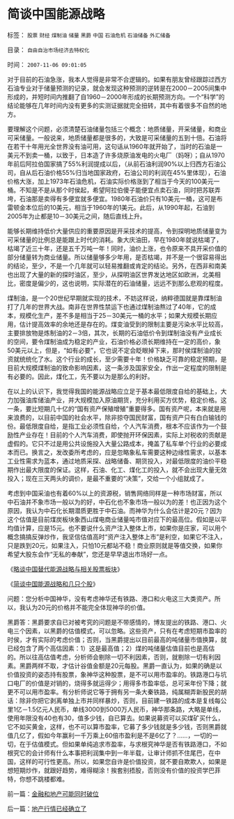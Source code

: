 # 简谈中国能源战略

标签： `股票` `财经` `煤制油` `储量` `黑爵` `中国` `石油危机` `石油储备` `外汇储备` 

目录： `自由自治市场经济去特权化`

时间： `2007-11-06 09:01:05`

对于目前的石油急涨，我本人觉得是非常不合逻辑的。如果有朋友曾经跟踪过西方石油专业对于储量预测的记录，就会发现这种预测的逆转是在2000－2005间集中形成的，并短时间内推翻了自1960－2000年形成的长期预测方向。一个“科学”的结论能够在几年时间内没有更多的实测证据就完全扭转，其中有着很多不自然的地方。

要理解这个问题，必须清楚石油储量包括三个概念：地质储量，开采储量，和商业可采储量。一般说来，地质储量都是很多的，大致是可采储量的五到十倍。石油将在若干十年用光全世界没有油可用，这句话从1960年就开始了，当时的石油是一美元不到卖一桶，以致于，日本造了许多烧原油发电的火电厂（妈呀）；自从1970年前后阿拉伯国家搞了55%利润提成以后，（从前石油利润90%以上归西方石油公司，自从后石油价格55%归当地国家政府，石油公司的利润在45%里体现），石油价格大涨，加上1973年石油危机，石油实际价格涨到了相当于今天的100美元一桶。不知是不是从那个时侯起，希望阿拉伯傻子能便宜点卖石油，同时把苏联弄垮，石油那是卖得有多便宜就多便宜。1980年石油价只有10美元一桶，这可是布雷顿金本位后的10美元，相当于1960年的1美元。此后，从1990年起，石油到2005年为止都是10－30美元之间，随后直线上升。

能够长期维持低价大量供应的重要原因是开采技术的提高，令到探明地质储量变为可采储量的比例总是能跟上时代的消耗。象大庆油田，早在1980年就说枯竭了，枯竭了近三十年，还是五千万吨一年！同时，油价上涨，也令原来不具开采价值的部分储量转为商业储量。所以储量够多少年用，是否枯竭，并不是一个很容易得出的结论，至少，不是一个几年就可以轻易推翻或肯定的结论。另外，在西非和南美也出现了大量的新的探时油区，至少，从探明油区世界发达地区如欧洲，北美相比，密度是偏少的，这也说明，实际潜在的石油储量，远远不到那么悲观的程度。

煤制油，是一个20世纪早期就实现的技术，不妨这样说，纳粹德国就是靠煤制油打了几年的世界大战。南非在世界性禁运下也通过煤制油熬过了40年，它的成本，规模化生产，差不多是相当于25－30美元一桶的水平；如果大规模长期应用，估计提高效率的余地还是存在的。煤变油受到的限制主要是污染水平比较高，主要排放物是炼制油的2－3倍，其次，长期的石油低价令到煤制油没有产业成长的空间，要令煤制油成为稳定的产业，石油价格必须长期维持在一定的高价，象50美元以上，但是，“如有必要”，它也说不定会眨眼掉下来，那时侯煤制油的投资就统统化了水。这个行业的成长，至少需要十年！价格缺乏可靠的稳定预期，是目前大规模煤制油的致命影响因素，这一条涉及国家安全，作出一定程度的限制是有必要的。因此，煤化工，先不要以为是那么的利好。

在以上的认识下，我觉得我国的能源战略应立足于基本最低限度自给的基础上，大力加强油库储油产业，并大规模加入原油期货，充分利用买方优势，稳定价格。这一条，要比短期几十亿的“国有资产保殖增殖”重要得多。国有资产呢，本来就是用来浪费的，以目前中国的社会水平，除非掠夺国民财富，国有资产只有白白输钱的份。最低限度自给，是指工业必须性自给，个人汽车消费，根本不应该作为一个鼓励性产业存在！目前的个人汽车消费，即使抛开环保因素，实际上对税收的贡献是虚假的。它只不过是用公共设施投入大量公路成本，掩盖了私车单个行业的必要成本而已。换言之，发改委所考虑的，应是忽略象私车需要这种边缘性需求，以基本工业性需求为蓝本，通过地质采探、战略储备、期货投入，对最低限度的油价平稳期作出最大限度的保证。这样，石油、化工、煤化工的投入，就不会出现大量无效投入；现在三天两头的调价，是最不重要的“决策”，交给一个小组就成了。

考虑到中国采油也有着60%以上的资源税，销售网络同样是一种市场财富，所以中石油并不象市场一般以为的好，中石化也不象市场一般以为的差！也正因为这个原因，我认为中石化长期潜质更胜于中石油。而神华为什么会估计是20元？因为这个估值是目前煤炭板块象西山煤电商业储量吨市值对应下的最高位。假如是以平均值计算，应是15元。也不要说什么资产注入整体上市，如果你是庄家，可以用个概念搞搞反弹炒作，我坚信估值高时“资产注入整体上市”是利空，如果它不注入，只是跌到20元，如果注入，只怕10元都站不稳！商业原则就是等值交换，如果你希望大股东会作“无私的奉献”，您还是早早退出市场好一点。

《[略谈中国替代能源战略与相关股票板块](../../../2007/11/12/略谈中国替代能源战略.md)》

《[简谈中国能源战略和几只个股](../../../2007/11/6/简谈中国能源战略.md)》

问题：您分析中国神华，没有考虑神华还有铁路、港口和火电这三大类资产。所以，我认为20元的价格并不能完全体现神华的价值。

黑爵答：黑爵要求自已对被考究的问题是不带感情的，博友提出的铁路、港口、火电三个因素，以黑爵的估值模式，可以忽略。这些资产，只有在考虑短期市盈率的时侯，才有实际的考虑价值；否则，当黑爵提出以目前最高的吨储量市值换算，就已经包含了两个高估因素：1）这是最高值；2）煤的吨储量估值目前也是高估的。所以往高估值考虑，分析师会剔除一切不利因素，否则，就剔除一切有利因素。黑爵两样不取，才估计谷值金额是20元每股。黑爵一直认为，如果的确是以价值投资的姿态持有股票，象神华这种股票，是不可以用市盈率的。铁路港口与坑口电厂的价值是对销的，烧得多就运得少；用得多市盈率低，总可采年份下降；就更不可以用市盈率。有分析师说它等于拥有另一条大秦铁路，纯属糊弄新股民的胡话：除非你把它剥离单独上市并同样暴炒，否则，目前建一铁路的成本是复线每公里1亿－1.5亿元人民币，单线3000到5000万人民币，神华那条路，大略是单线，使用年限没有40也有30，值多少钱，自已算去。如果说募资可以买煤矿买什么，它不如买黄金，这样，也不可以算市盈率，它募了多少钱就是多少钱，否则黑爵就值几亿了，假如今年赢利一千万乘上60倍市盈利是不是6亿了？……，一切的一切，在于估值模式。但如果单纯追求市盈率，与求根究神华是否有铁路港口，不如根究它的会计师有什么本事把利润集中到一年半载，让审计师抓不住尾巴，在中国，这样的可行性更高。所以，如果您自许是价值投资，就不要自欺欺人，如果是想短期炒作，就跟好趋势，难得糊涂！挨套别捂股，否则没有价值的投资学巴菲特，你想不跳楼都难。



前一篇：[金融和地产可能同时破位](../../../2007/11/6/金融和地产可能同时破位.md)

后一篇：[地产行情已经确立了](../../../2007/11/6/地产行情已经确立了.md)